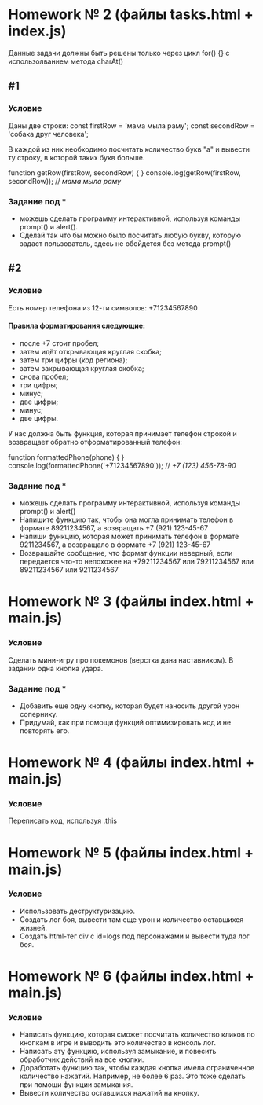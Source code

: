 # Homework № 2 (файлы tasks.html + index.js)

Данные задачи должны быть решены только через цикл for() {} с использолванием метода charAt()

## #1
### Условие

Даны две строки:
const firstRow = 'мама мыла раму';
const secondRow = 'собака друг человека';

В каждой из них необходимо посчитать количество букв "а" и вывести ту строку, в которой таких букв больше.

function getRow(firstRow, secondRow) {
}
console.log(getRow(firstRow, secondRow)); // _мама мыла раму_

### Задание под *
* можешь сделать программу интерактивной, используя команды prompt() и alert().
* Сделай так что бы можно было посчитать любую букву, которую задаст пользователь, здесь не обойдется без метода prompt()


## #2
### Условие

Есть номер телефона из 12-ти символов: +71234567890
#### Правила форматирования следующие:
* после +7 стоит пробел;
* затем идёт открывающая круглая скобка;
* затем три цифры (код региона);
* затем закрывающая круглая скобка;
* снова пробел;
* три цифры;
* минус;
* две цифры;
* минус;
* две цифры.

У нас должна быть функция, которая принимает телефон строкой и возвращает обратно отформатированный телефон:

function formattedPhone(phone) {
}
console.log(formattedPhone('+71234567890')); // _+7 (123) 456-78-90_

### Задание под *
* можешь сделать программу интерактивной, используя команды prompt() и alert()
* Напишите функцию так, чтобы она могла принимать телефон в формате 89211234567, а возвращать +7 (921) 123-45-67
* Напиши функцию, которая может принимать телефон в формате 9211234567, а возвращало в формате +7 (921) 123-45-67
* Возвращайте сообщение, что формат функции неверный, если передается что-то непохожее на +79211234567 или 79211234567 или 89211234567 или 9211234567


# Homework № 3 (файлы index.html + main.js)
### Условие
Сделать мини-игру про покемонов (верстка дана наставником). В задании одна кнопка удара.

### Задание под *
* Добавить еще одну кнопку, которая будет наносить другой урон сопернику.
* Придумай, как при помощи функций оптимизировать код и не повторять его.

# Homework № 4 (файлы index.html + main.js)
### Условие
Переписать код, используя .this

# Homework № 5 (файлы index.html + main.js)
### Условие
* Использовать деструктуризацию.
* Создать лог боя, вывести там еще урон и количество оставшихся жизней. 
* Создать html-тег div с id=logs под персонажами и вывести туда лог боя. 

# Homework № 6 (файлы index.html + main.js)
### Условие
* Написать функцию, которая сможет посчитать количество кликов  по кнопкам в игре и выводить это количество в консоль лог.
* Написать эту функцию, используя замыкание, и повесить обработчик действий на все кнопки.
* Доработать функцию так, чтобы каждая кнопка имела ограниченное количество нажатий. Например, не более 6 раз. Это тоже сделать при помощи функции замыкания.
* Вывести количество оставшихся нажатий на кнопку.


